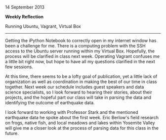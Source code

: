 14 September 2013

**Weekly Reflection**

Running Ubuntu, Vagrant, Virtual Box

-----

Getting the iPython Notebook to correctly open in my internet window has been a challenge for me.  There is a computing problem with the SSH access to the Ubuntu server running within my Virtual Box.  Hopefully, the process will be clarified in class next week.  Operating Vagrant confuses me a little bit right now, but hope to have all my questions clarified in the next few sessions.

At this time, there seems to be a lofty goal of publication, yet a little lack of organization as well as coordination in making the best of our time in class together.  Next week our schedule includes guest speakers and data science specialists, so I look forward to hearing their stories, about their projects, and the hopeful part our class will take in parsing the data and identifying the outcome of earthquake data.

I look forward to working with Professor Stark and the mentioned earthquake data he spoke about the first week.  Eric Berlow's field research on frogs, native fish, and local meadows and lakes within Yosemite Valley will give me a closer look at the process of parsing data for this class in the future.
